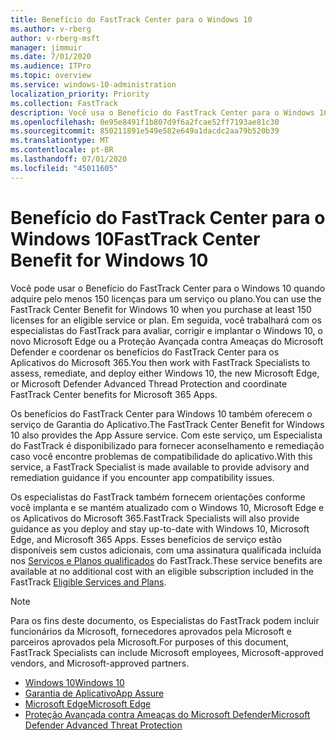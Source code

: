 ```yaml
---
title: Benefício do FastTrack Center para o Windows 10
ms.author: v-rberg
author: v-rberg-msft
manager: jimmuir
ms.date: 7/01/2020
ms.audience: ITPro
ms.topic: overview
ms.service: windows-10-administration
localization_priority: Priority
ms.collection: FastTrack
description: Você usa o Benefício do FastTrack Center para o Windows 10 quando adquire *pelo menos* 150 licenças para um serviço ou plano.
ms.openlocfilehash: 0e95e8491f1b807d9f6a2fcae52ff7193ae81c30
ms.sourcegitcommit: 850211891e549e582e649a1dacdc2aa79b520b39
ms.translationtype: MT
ms.contentlocale: pt-BR
ms.lasthandoff: 07/01/2020
ms.locfileid: "45011605"
---
```

# <a name="fasttrack-center-benefit-for-windows-10"></a><span data-ttu-id="d459a-103">Benefício do FastTrack Center para o Windows 10</span><span class="sxs-lookup"><span data-stu-id="d459a-103">FastTrack Center Benefit for Windows 10</span></span>

<span data-ttu-id="d459a-104">Você pode usar o Benefício do FastTrack Center para o Windows 10 quando adquire pelo menos 150 licenças para um serviço ou plano.</span><span class="sxs-lookup"><span data-stu-id="d459a-104">You can use the FastTrack Center Benefit for Windows 10 when you purchase at least 150 licenses for an eligible service or plan.</span></span> <span data-ttu-id="d459a-105">Em seguida, você trabalhará com os especialistas do FastTrack para avaliar, corrigir e implantar o Windows 10, o novo Microsoft Edge ou a Proteção Avançada contra Ameaças do Microsoft Defender e coordenar os benefícios do FastTrack Center para os Aplicativos do Microsoft 365.</span><span class="sxs-lookup"><span data-stu-id="d459a-105">You then work with FastTrack Specialists to assess, remediate, and deploy either Windows 10, the new Microsoft Edge, or Microsoft Defender Advanced Thread Protection and coordinate FastTrack Center benefits for Microsoft 365 Apps.</span></span> 

<span data-ttu-id="d459a-106">Os benefícios do FastTrack Center para Windows 10 também oferecem o serviço de Garantia do Aplicativo.</span><span class="sxs-lookup"><span data-stu-id="d459a-106">The FastTrack Center Benefit for Windows 10 also provides the App Assure service.</span></span> <span data-ttu-id="d459a-107">Com este serviço, um Especialista do FastTrack é disponibilizado para fornecer aconselhamento e remediação caso você encontre problemas de compatibilidade do aplicativo.</span><span class="sxs-lookup"><span data-stu-id="d459a-107">With this service, a FastTrack Specialist is made available to provide advisory and remediation guidance if you encounter app compatibility issues.</span></span> 

<span data-ttu-id="d459a-108">Os especialistas do FastTrack também fornecem orientações conforme você implanta e se mantém atualizado com o Windows 10, Microsoft Edge e os Aplicativos do Microsoft 365.</span><span class="sxs-lookup"><span data-stu-id="d459a-108">FastTrack Specialists will also provide guidance as you deploy and stay up-to-date with Windows 10, Microsoft Edge, and Microsoft 365 Apps.</span></span> <span data-ttu-id="d459a-109">Esses benefícios de serviço estão disponíveis sem custos adicionais, com uma assinatura qualificada incluída nos [Serviços e Planos qualificados](M365-eligible-services-and-plans.md) do FastTrack.</span><span class="sxs-lookup"><span data-stu-id="d459a-109">These service benefits are available at no additional cost with an eligible subscription included in the FastTrack [Eligible Services and Plans](M365-eligible-services-and-plans.md).</span></span>
  
> [!NOTE]
> <span data-ttu-id="d459a-110">Para os fins deste documento, os Especialistas do FastTrack podem incluir funcionários da Microsoft, fornecedores aprovados pela Microsoft e parceiros aprovados pela Microsoft.</span><span class="sxs-lookup"><span data-stu-id="d459a-110">For purposes of this document, FastTrack Specialists can include Microsoft employees, Microsoft-approved vendors, and Microsoft-approved partners.</span></span> 
    
- [<span data-ttu-id="d459a-111">Windows 10</span><span class="sxs-lookup"><span data-stu-id="d459a-111">Windows 10</span></span>](Win-10-windows-10.md)
- [<span data-ttu-id="d459a-112">Garantia de Aplicativo</span><span class="sxs-lookup"><span data-stu-id="d459a-112">App Assure</span></span>](Win-10-app-assure.md)
- [<span data-ttu-id="d459a-113">Microsoft Edge</span><span class="sxs-lookup"><span data-stu-id="d459a-113">Microsoft Edge</span></span>](Win-10-microsoft-edge.md)
- [<span data-ttu-id="d459a-114">Proteção Avançada contra Ameaças do Microsoft Defender</span><span class="sxs-lookup"><span data-stu-id="d459a-114">Microsoft Defender Advanced Threat Protection</span></span>](Win-10-microsoft-defender-atp.md)

